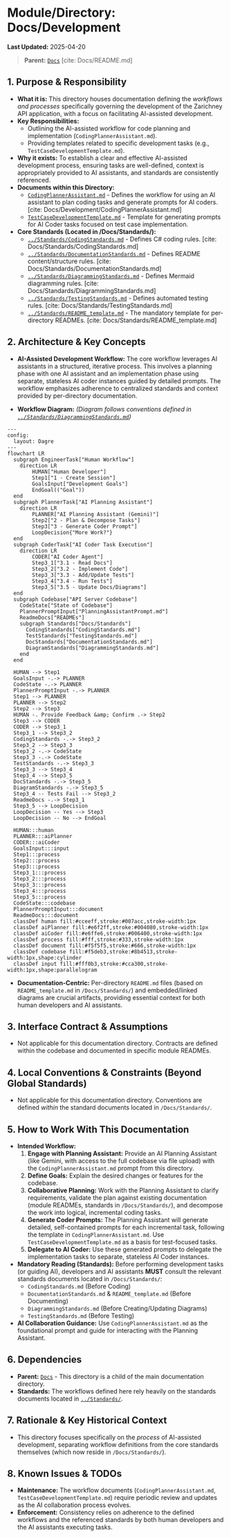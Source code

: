 # Module/Directory: Docs/Development

**Last Updated:** 2025-04-20

> **Parent:** [`Docs`](../README.md) [cite: Docs/README.md]

## 1. Purpose & Responsibility

* **What it is:** This directory houses documentation defining the *workflows and processes* specifically governing the development of the Zarichney API application, with a focus on facilitating AI-assisted development.
* **Key Responsibilities:**
    * Outlining the AI-assisted workflow for code planning and implementation (`CodingPlannerAssistant.md`).
    * Providing templates related to specific development tasks (e.g., `TestCaseDevelopmentTemplate.md`).
* **Why it exists:** To establish a clear and effective AI-assisted development process, ensuring tasks are well-defined, context is appropriately provided to AI assistants, and standards are consistently referenced.
* **Documents within this Directory:**
    * [`CodingPlannerAssistant.md`](./CodingPlannerAssistant.md) - Defines the workflow for using an AI assistant to plan coding tasks and generate prompts for AI coders. [cite: Docs/Development/CodingPlannerAssistant.md]
    * [`TestCaseDevelopmentTemplate.md`](./TestCaseDevelopmentTemplate.md) - Template for generating prompts for AI Coder tasks focused on test case implementation.
* **Core Standards (Located in /Docs/Standards/):**
    * [`../Standards/CodingStandards.md`](../Standards/CodingStandards.md) - Defines C# coding rules. [cite: Docs/Standards/CodingStandards.md]
    * [`../Standards/DocumentationStandards.md`](../Standards/DocumentationStandards.md) - Defines README content/structure rules. [cite: Docs/Standards/DocumentationStandards.md]
    * [`../Standards/DiagrammingStandards.md`](../Standards/DiagrammingStandards.md) - Defines Mermaid diagramming rules. [cite: Docs/Standards/DiagrammingStandards.md]
    * [`../Standards/TestingStandards.md`](../Standards/TestingStandards.md) - Defines automated testing rules. [cite: Docs/Standards/TestingStandards.md]
    * [`../Standards/README_template.md`](../Standards/README_template.md) - The mandatory template for per-directory READMEs. [cite: Docs/Standards/README_template.md]

## 2. Architecture & Key Concepts

* **AI-Assisted Development Workflow:** The core workflow leverages AI assistants in a structured, iterative process. This involves a planning phase with one AI assistant and an implementation phase using separate, stateless AI coder instances guided by detailed prompts. The workflow emphasizes adherence to centralized standards and context provided by per-directory documentation.

* **Workflow Diagram:**
    *(Diagram follows conventions defined in [`../Standards/DiagrammingStandards.md`](../Standards/DiagrammingStandards.md))*
```mermaid
---
config:
  layout: Dagre
---
flowchart LR
  subgraph EngineerTask["Human Workflow"]
    direction LR
        HUMAN["Human Developer"]
        Step1["1 - Create Session"]
        GoalsInput["Development Goals"]
        EndGoal(("Goal"))
  end
  subgraph PlannerTask["AI Planning Assistant"]
    direction LR
        PLANNER["AI Planning Assistant (Gemini)"]
        Step2["2 - Plan & Decompose Tasks"]
        Step3["3 - Generate Coder Prompt"]
        LoopDecision{"More Work?"}
  end
  subgraph CoderTask["AI Coder Task Execution"]
    direction LR
        CODER["AI Coder Agent"]
        Step3_1["3.1 - Read Docs"]
        Step3_2["3.2 - Implement Code"]
        Step3_3["3.3 - Add/Update Tests"]
        Step3_4["3.4 - Run Tests"]
        Step3_5["3.5 - Update Docs/Diagrams"]
  end
  subgraph Codebase["API Server Codebase"]
    CodeState["State of Codebase"]
    PlannerPromptInput["PlanningAssistantPrompt.md"]
    ReadmeDocs["READMEs"]
    subgraph Standards["Docs/Standards"]
      CodingStandards["CodingStandards.md"]
      TestStandards["TestingStandards.md"]
      DocStandards["DocumentationStandards.md"]
      DiagramStandards["DiagrammingStandards.md"]
    end
  end

  HUMAN --> Step1
  GoalsInput -.-> PLANNER
  CodeState -.-> PLANNER
  PlannerPromptInput -.-> PLANNER
  Step1 --> PLANNER
  PLANNER --> Step2
  Step2 --> Step3
  HUMAN -. Provide Feedback &amp; Confirm .-> Step2
  Step3 --> CODER
  CODER --> Step3_1
  Step3_1 --> Step3_2
  CodingStandards -.-> Step3_2
  Step3_2 --> Step3_3
  Step3_2 -.-> CodeState
  Step3_3 -.-> CodeState
  TestStandards -.-> Step3_3
  Step3_3 --> Step3_4
  Step3_4 --> Step3_5
  DocStandards -.-> Step3_5
  DiagramStandards -.-> Step3_5
  Step3_4 -- Tests Fail --> Step3_2
  ReadmeDocs -.-> Step3_1
  Step3_5 --> LoopDecision
  LoopDecision -- Yes --> Step3
  LoopDecision -- No --> EndGoal
  
  HUMAN:::human
  PLANNER:::aiPlanner
  CODER:::aiCoder
  GoalsInput:::input
  Step1:::process
  Step2:::process
  Step3:::process
  Step3_1:::process
  Step3_2:::process
  Step3_3:::process
  Step3_4:::process
  Step3_5:::process
  CodeState:::codebase
  PlannerPromptInput:::document
  ReadmeDocs:::document
  classDef human fill:#cceeff,stroke:#007acc,stroke-width:1px
  classDef aiPlanner fill:#e6f2ff,stroke:#004080,stroke-width:1px
  classDef aiCoder fill:#e6ffe6,stroke:#006400,stroke-width:1px
  classDef process fill:#fff,stroke:#333,stroke-width:1px
  classDef document fill:#f5f5f5,stroke:#666,stroke-width:1px
  classDef codebase fill:#f5deb3,stroke:#8b4513,stroke-width:1px,shape:cylinder
  classDef input fill:#fff0b3,stroke:#cca300,stroke-width:1px,shape:parallelogram

```

* **Documentation-Centric:** Per-directory `README.md` files (based on `README_template.md` in `/Docs/Standards/`) and embedded/linked diagrams are crucial artifacts, providing essential context for both human developers and AI assistants.

## 3. Interface Contract & Assumptions

* Not applicable for this documentation directory. Contracts are defined within the codebase and documented in specific module READMEs.

## 4. Local Conventions & Constraints (Beyond Global Standards)

* Not applicable for this documentation directory. Conventions are defined *within* the standard documents located in `/Docs/Standards/`.

## 5. How to Work With This Documentation

* **Intended Workflow:**
    1.  **Engage with Planning Assistant:** Provide an AI Planning Assistant (like Gemini, with access to the full codebase via file upload) with the `CodingPlannerAssistant.md` prompt from this directory.
    2.  **Define Goals:** Explain the desired changes or features for the codebase.
    3.  **Collaborative Planning:** Work with the Planning Assistant to clarify requirements, validate the plan against existing documentation (module READMEs, standards in `/Docs/Standards/`), and decompose the work into logical, incremental coding tasks.
    4.  **Generate Coder Prompts:** The Planning Assistant will generate detailed, self-contained prompts for each incremental task, following the template in `CodingPlannerAssistant.md`. Use `TestCaseDevelopmentTemplate.md` as a basis for test-focused tasks.
    5.  **Delegate to AI Coder:** Use these generated prompts to delegate the implementation tasks to separate, stateless AI Coder instances.
* **Mandatory Reading (Standards):** Before performing development tasks (or guiding AI), developers and AI assistants **MUST** consult the relevant standards documents located in `/Docs/Standards/`:
    * `CodingStandards.md` (Before Coding)
    * `DocumentationStandards.md` & `README_template.md` (Before Documenting)
    * `DiagrammingStandards.md` (Before Creating/Updating Diagrams)
    * `TestingStandards.md` (Before Testing)
* **AI Collaboration Guidance:** Use `CodingPlannerAssistant.md` as the foundational prompt and guide for interacting with the Planning Assistant.

## 6. Dependencies

* **Parent:** [`Docs`](../README.md) - This directory is a child of the main documentation directory.
* **Standards:** The workflows defined here rely heavily on the standards documents located in [`../Standards/`](../Standards/README.md).

## 7. Rationale & Key Historical Context

* This directory focuses specifically on the *process* of AI-assisted development, separating workflow definitions from the core standards themselves (which now reside in `/Docs/Standards/`).

## 8. Known Issues & TODOs

* **Maintenance:** The workflow documents (`CodingPlannerAssistant.md`, `TestCaseDevelopmentTemplate.md`) require periodic review and updates as the AI collaboration process evolves.
* **Enforcement:** Consistency relies on adherence to the defined workflows and the referenced standards by both human developers and the AI assistants executing tasks.

